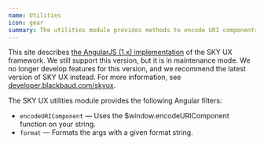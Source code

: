 ```yaml
---
name: Utilities
icon: gear
summary: The utilities module provides methods to encode URI components and format arguments.
---
```


<bb-alert bb-alert-type="warning">This site describes <a href="https://angularjs.org/">the AngularJS (1.x) implementation</a> of the SKY UX framework. We still support this version, but it is in maintenance mode. We no longer develop features for this version, and we recommend the latest version of SKY UX instead. For more information, see <a href="https://developer.blackbaud.com/skyux">developer.blackbaud.com/skyux</a>.</bb-alert>


The SKY UX utilities module provides the following Angular filters:

  - `encodeURIComponent` &mdash; Uses the $window.encodeURIComponent function on your string.
  - `format` &mdash; Formats the args with a given format string.

